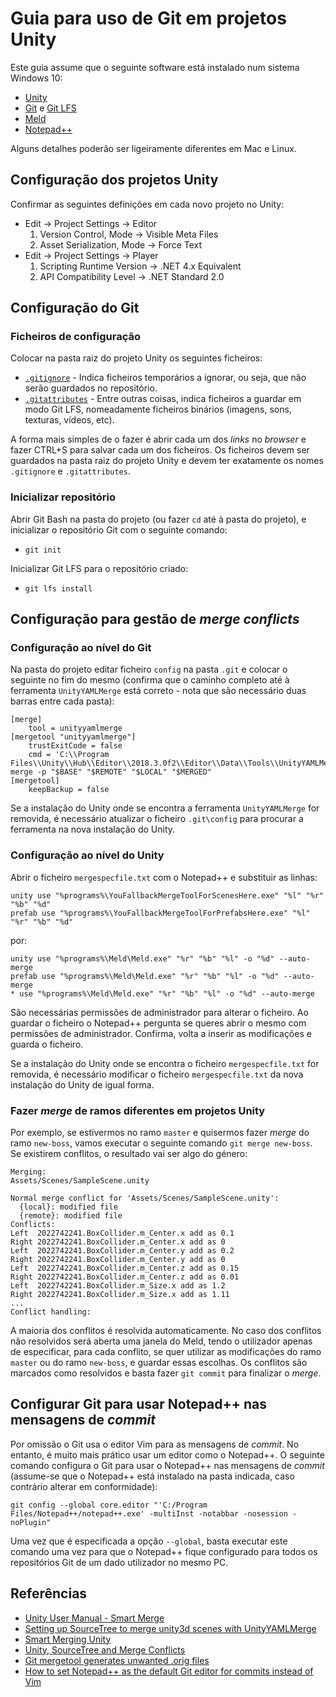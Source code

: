 <!--
Guia para uso de Git em projetos Unity (c) by Nuno Fachada

Guia para uso de Git em projetos Unity is licensed under a
Creative Commons Attribution-NonCommercial-ShareAlike 4.0 International License.

You should have received a copy of the license along with this
work. If not, see <http://creativecommons.org/licenses/by-nc-sa/4.0/>.
-->

# Guia para uso de Git em projetos Unity

Este guia assume que o seguinte software está instalado num sistema Windows 10:

*   [Unity](https://unity3d.com/)
*   [Git](https://git-scm.com/) e [Git LFS](https://git-lfs.github.com/)
*   [Meld](http://meldmerge.org/)
*   [Notepad++](https://notepad-plus-plus.org/)

Alguns detalhes poderão ser ligeiramente diferentes em Mac e Linux.

## Configuração dos projetos Unity

Confirmar as seguintes definições em cada novo projeto no Unity:

*   Edit &#8594; Project Settings &#8594; Editor
    1.  Version Control, Mode &#8594; Visible Meta Files
    2.  Asset Serialization, Mode &#8594; Force Text
*   Edit &#8594; Project Settings &#8594; Player
    1.  Scripting Runtime Version &#8594; .NET 4.x Equivalent
    2.  API Compatibility Level &#8594; .NET Standard 2.0

## Configuração do Git

### Ficheiros de configuração

Colocar na pasta raiz do projeto Unity os seguintes ficheiros:

*   [`.gitignore`](https://raw.githubusercontent.com/github/gitignore/master/Unity.gitignore) -
    Indica ficheiros temporários a ignorar, ou seja, que não serão guardados
    no repositório.
*   [`.gitattributes`](https://raw.githubusercontent.com/VideojogosLusofona/lp2_2018_aulas/master/Aula04/unity.gitattributes) -
    Entre outras coisas, indica ficheiros a guardar em modo Git LFS,
    nomeadamente ficheiros binários (imagens, sons, texturas, vídeos, etc).

A forma mais simples de o fazer é abrir cada um dos *links* no *browser* e
fazer CTRL+S para salvar cada um dos ficheiros. Os ficheiros devem ser
guardados na pasta raiz do projeto Unity e devem ter exatamente os nomes
`.gitignore` e `.gitattributes`.

### Inicializar repositório

Abrir Git Bash na pasta do projeto (ou fazer `cd` até à pasta do projeto), e
inicializar o repositório Git com o seguinte comando:

*   `git init`

Inicializar Git LFS para o repositório criado:

*   `git lfs install`

## Configuração para gestão de *merge conflicts*

### Configuração ao nível do Git

Na pasta do projeto editar ficheiro `config` na pasta `.git` e colocar o
seguinte no fim do mesmo (confirma que o caminho completo até à ferramenta
`UnityYAMLMerge` está correto - nota que são necessário duas barras entre
cada pasta):

```
[merge]
	tool = unityyamlmerge
[mergetool "unityyamlmerge"]
	trustExitCode = false
	cmd = 'C:\\Program Files\\Unity\\Hub\\Editor\\2018.3.0f2\\Editor\\Data\\Tools\\UnityYAMLMerge.exe' merge -p "$BASE" "$REMOTE" "$LOCAL" "$MERGED"
[mergetool]
	keepBackup = false
```

Se a instalação do Unity onde se encontra a ferramenta `UnityYAMLMerge` for
removida, é necessário atualizar o ficheiro `.git\config` para procurar a
ferramenta na nova instalação do Unity.

### Configuração ao nível do Unity

Abrir o ficheiro `mergespecfile.txt` com o Notepad++ e substituir as linhas:

```
unity use "%programs%\YouFallbackMergeToolForScenesHere.exe" "%l" "%r" "%b" "%d"
prefab use "%programs%\YouFallbackMergeToolForPrefabsHere.exe" "%l" "%r" "%b" "%d"
```

por:

```
unity use "%programs%\Meld\Meld.exe" "%r" "%b" "%l" -o "%d" --auto-merge
prefab use "%programs%\Meld\Meld.exe" "%r" "%b" "%l" -o "%d" --auto-merge
* use "%programs%\Meld\Meld.exe" "%r" "%b" "%l" -o "%d" --auto-merge
```

São necessárias permissões de administrador para alterar o ficheiro. Ao guardar
o ficheiro o Notepad++ pergunta se queres abrir o mesmo com permissões de
administrador. Confirma, volta a inserir as modificações e guarda o ficheiro.

Se a instalação do Unity onde se encontra o ficheiro `mergespecfile.txt` for
removida, é necessário modificar o ficheiro `mergespecfile.txt` da nova
instalação do Unity de igual forma.

### Fazer *merge* de ramos diferentes em projetos Unity

Por exemplo, se estivermos no ramo `master` e quisermos fazer *merge* do ramo
`new-boss`, vamos executar o seguinte comando `git merge new-boss`. Se
existirem conflitos, o resultado vai ser algo do género:

```
Merging:
Assets/Scenes/SampleScene.unity

Normal merge conflict for 'Assets/Scenes/SampleScene.unity':
  {local}: modified file
  {remote}: modified file
Conflicts:
Left  2022742241.BoxCollider.m_Center.x add as 0.1
Right 2022742241.BoxCollider.m_Center.x add as 0
Left  2022742241.BoxCollider.m_Center.y add as 0.2
Right 2022742241.BoxCollider.m_Center.y add as 0
Left  2022742241.BoxCollider.m_Center.z add as 0.15
Right 2022742241.BoxCollider.m_Center.z add as 0.01
Left  2022742241.BoxCollider.m_Size.x add as 1.2
Right 2022742241.BoxCollider.m_Size.x add as 1.11
...
Conflict handling:
```

A maioria dos conflitos é resolvida automaticamente. No caso dos conflitos não
resolvidos será aberta uma janela do Meld, tendo o utilizador apenas de
especificar, para cada conflito, se quer utilizar as modificações do ramo
`master` ou do ramo `new-boss`, e guardar essas escolhas. Os conflitos são
marcados como resolvidos e basta fazer `git commit` para finalizar o *merge*.

## Configurar Git para usar Notepad++ nas mensagens de *commit*

Por omissão o Git usa o editor Vim para as mensagens de *commit*. No entanto, é
muito mais prático usar um editor como o Notepad++. O seguinte comando
configura o Git para usar o Notepad++ nas mensagens de *commit* (assume-se que
o Notepad++ está instalado na pasta indicada, caso contrário alterar em
conformidade):

```
git config --global core.editor "'C:/Program Files/Notepad++/notepad++.exe' -multiInst -notabbar -nosession -noPlugin"
```

Uma vez que é especificada a opção `--global`, basta executar este comando uma
vez para que o Notepad++ fique configurado para todos os repositórios Git de um
dado utilizador no mesmo PC.

## Referências

*   [Unity User Manual - Smart Merge](https://docs.unity3d.com/Manual/SmartMerge.html)
*   [Setting up SourceTree to merge unity3d scenes with UnityYAMLMerge](https://stackoverflow.com/questions/36566436/setting-up-sourcetree-to-merge-unity3d-scenes-with-unityyamlmerge/45738772)
*   [Smart Merging Unity](https://gist.github.com/diego-augusto/876bd825730755a4d969d5e436464858)
*   [Unity, SourceTree and Merge Conflicts](https://www.youtube.com/watch?v=EQB-N-ClO9g)
*   [Git mergetool generates unwanted .orig files](https://stackoverflow.com/questions/1251681/git-mergetool-generates-unwanted-orig-files)
*   [How to set Notepad++ as the default Git editor for commits instead of Vim](https://www.theserverside.com/blog/Coffee-Talk-Java-News-Stories-and-Opinions/How-to-set-Notepad-as-the-default-Git-editor-for-commits-instead-of-Vim)
